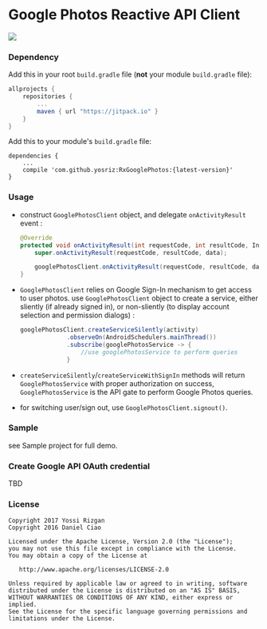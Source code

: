 # Google Photos Reactive API Client

[![](https://jitpack.io/v/yosriz/RxGooglePhotos.svg)](https://jitpack.io/#yosriz/RxGooglePhotos)

### Dependency

Add this in your root `build.gradle` file (**not** your module `build.gradle` file):

```gradle
allprojects {
	repositories {
		...
		maven { url "https://jitpack.io" }
	}
}
```

Add this to your module's `build.gradle` file:

```Gradle
dependencies {
	...
    compile 'com.github.yosriz:RxGooglePhotos:{latest-version}'	
}
```


### Usage

- construct `GooglePhotosClient` object, and delegate `onActivityResult` event  :
    ```java
    @Override
    protected void onActivityResult(int requestCode, int resultCode, Intent data) {
        super.onActivityResult(requestCode, resultCode, data);

        googlePhotosClient.onActivityResult(requestCode, resultCode, data);
    }
    ```
    
- `GooglePhotosClient` relies on Google Sign-In mechanism to get access to user photos.
  use `GooglePhotosClient` object to create a service, either sliently (if already signed in), or non-sliently (to display account selection and permission dialogs) :
   ```java
   googlePhotosClient.createServiceSilently(activity)
                .observeOn(AndroidSchedulers.mainThread())
                .subscribe(googlePhotosService -> {
                    //use googlePhotosService to perform queries
                }
   ```
    
- `createServiceSilently`/`createServiceWithSignIn` methods will return `GooglePhotosService` with proper authorization on success,
   `GooglePhotosService` is the API gate to perform Google Photos queries.
   
- for switching user/sign out, use `GooglePhotosClient.signout()`.  

  
    

### Sample

see Sample project for full demo.

### Create Google API OAuth credential

TBD

### License

```
Copyright 2017 Yossi Rizgan
Copyright 2016 Daniel Ciao

Licensed under the Apache License, Version 2.0 (the "License");
you may not use this file except in compliance with the License.
You may obtain a copy of the License at

   http://www.apache.org/licenses/LICENSE-2.0

Unless required by applicable law or agreed to in writing, software
distributed under the License is distributed on an "AS IS" BASIS,
WITHOUT WARRANTIES OR CONDITIONS OF ANY KIND, either express or implied.
See the License for the specific language governing permissions and
limitations under the License.
```
